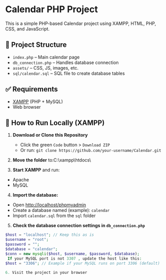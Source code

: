 # Calendar PHP Project

This is a simple PHP-based Calendar project using XAMPP, HTML, PHP, CSS, and JavaScript.

## 📂 Project Structure

- `index.php` – Main calendar page
- `db_connection.php` – Handles database connection
- `assets/` – CSS, JS, images, etc.
- `sql/calendar.sql` – SQL file to create database tables

## ✅ Requirements

- [XAMPP](https://www.apachefriends.org/index.html) (PHP + MySQL)
- Web browser

## 🚀 How to Run Locally (XAMPP)

1. **Download or Clone this Repository**
   - Click the green `Code` button > `Download ZIP`
   - Or run: `git clone https://github.com/your-username/Calendar.git`

2. **Move the folder** to:C:\xampp\htdocs\
3. **Start XAMPP** and run:
- Apache
- MySQL

4. **Import the database:**
- Open [http://localhost/phpmyadmin](http://localhost/phpmyadmin)
- Create a database named (example): `calendar`
- Import `calendar.sql` from the `sql` folder

5. **Check the database connection settings in `db_connection.php`**
```php
$host = "localhost"; // Keep this as is
$username = "root";
$password = "";
$database = "calendar";
$conn = new mysqli($host, $username, $password, $database);
 If your MySQL port is not 3307 , update the host like this:
$host = "3306"; // Example if your MySQL runs on port 3306 (default)

6. Visit the project in your browser
